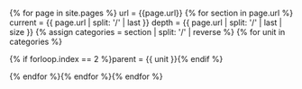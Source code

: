 ---
---

{% for page in site.pages %}
url = {{page.url}}
{% for section in page.url %}
current = {{ page.url | split: '/' | last }}
depth = {{ page.url | split: '/' | last | size }}
{% assign categories = section | split: '/' | reverse %}
{% for unit in categories %}

{% if forloop.index == 2 %}parent = {{ unit }}{% endif %}

{% endfor %}{% endfor %}{% endfor %}
